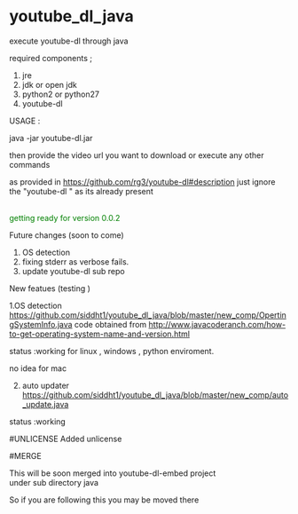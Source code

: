 # youtube_dl_java
execute youtube-dl through java

required components ;

1. jre 
2. jdk or open jdk
3. python2 or python27
4. youtube-dl


USAGE :

java -jar youtube-dl.jar

then provide the video url you want to download 
or execute any other commands 

as provided in
https://github.com/rg3/youtube-dl#description
just ignore the "youtube-dl " as its already present 


<br><font color="green"> getting ready for version 0.0.2 </font></br>

Future changes (soon to come)

1. OS detection
2. fixing stderr as verbose fails.
3. update youtube-dl sub repo

New featues (testing )


1.OS detection   https://github.com/siddht1/youtube_dl_java/blob/master/new_comp/OpertingSystemInfo.java
code obtained from   http://www.javacoderanch.com/how-to-get-operating-system-name-and-version.html

status :working for linux , windows , python enviroment.


no idea for mac

2. auto updater     https://github.com/siddht1/youtube_dl_java/blob/master/new_comp/auto_update.java

status :working




#UNLICENSE
   Added unlicense
   
   
#MERGE 

  This will be soon merged into youtube-dl-embed project  
    under sub directory java
    
   So if you are following this you may be moved there    





